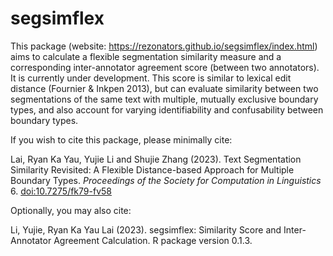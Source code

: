 # segsimflex

This package (website: https://rezonators.github.io/segsimflex/index.html) aims to calculate a flexible segmentation similarity measure and a corresponding inter-annotator agreement score (between two annotators). It is currently under development. This score is similar to lexical edit distance (Fournier & Inkpen 2013), but can evaluate similarity between two segmentations of the same text with multiple, mutually exclusive boundary types, and also account for varying identifiability and confusability between boundary types.

If you wish to cite this package, please minimally cite:

Lai, Ryan Ka Yau, Yujie Li and Shujie Zhang (2023). Text Segmentation Similarity Revisited: A Flexible Distance-based Approach for Multiple Boundary Types. _Proceedings of the Society for Computation in Linguistics_ 6. [doi:10.7275/fk79-fv58](https://doi.org/10.7275/fk79-fv58)

Optionally, you may also cite:

Li, Yujie, Ryan Ka Yau Lai (2023). segsimflex: Similarity Score and Inter-Annotator Agreement Calculation. R package version 0.1.3.
